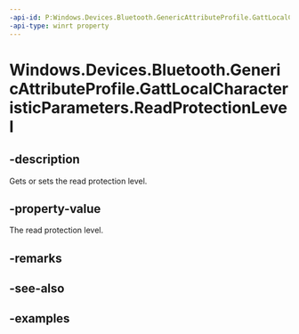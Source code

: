 ```yaml
---
-api-id: P:Windows.Devices.Bluetooth.GenericAttributeProfile.GattLocalCharacteristicParameters.ReadProtectionLevel
-api-type: winrt property
---
```


<!-- Property syntax.
public GattProtectionLevel ReadProtectionLevel { get;  set; }
-->

# Windows.Devices.Bluetooth.GenericAttributeProfile.GattLocalCharacteristicParameters.ReadProtectionLevel

## -description
Gets or sets the read protection level.

## -property-value
The read protection level.

## -remarks

## -see-also

## -examples

